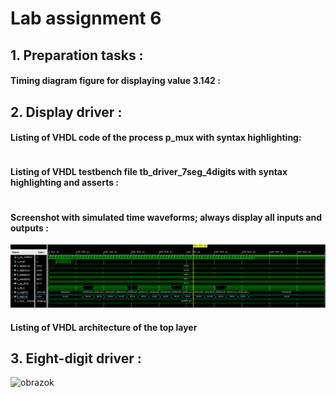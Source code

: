 # Lab assignment 6
## 1. Preparation tasks :
#### Timing diagram figure for displaying value 3.142 :


## 2. Display driver :
#### Listing of VHDL code of the process p_mux with syntax highlighting:

```vhdl

```

#### Listing of VHDL testbench file tb_driver_7seg_4digits with syntax highlighting and asserts :

```vhdl

```
#### Screenshot with simulated time waveforms; always display all inputs and outputs :
![screenshot](/obrazky/cv6_screen.png)

#### Listing of VHDL architecture of the top layer

## 3. Eight-digit driver : 
![obrazok](/obrazky/cv6_nakreslene.png)
